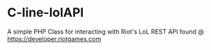 # C-line-lolAPI
A simple PHP Class for interacting with Riot's LoL REST API found @ https://developer.riotgames.com
